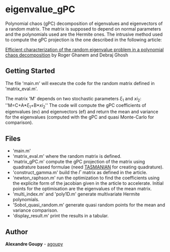 # eigenvalue_gPC

Polynomial chaos (gPC) decomposition of eigenvalues and eigenvectors of a random matrix. The matrix is supposed to depend on normal parameters and the polynomials used are the Hermite ones.
The intrusive method used to compute the gPC projection is the one described in the following article:

[Efficient characterization of the random eigenvalue problem in a polynomial chaos decomposition](http://onlinelibrary.wiley.com/doi/10.1002/nme.2025/abstract)
by Roger Ghanem and Debraj Ghosh


## Getting Started

The file 'main.m' will execute the code for the random matrix defined in 'matrix_eval.m'.

The matrix 'M' depends on two stochastic parameters $\xi_1$ and $xi_2$:
''M=C+A*$\xi_1$+B*$xi_2$''
The code will compute the gPC coefficients of eigenvalues (ev) and eigenvectors (ef) and return the mean and variance for the eigenvalues (computed with the gPC and quasi Monte-Carlo for comparison).

## Files

 * 'main.m' 
 * 'matrix_eval.m' where the random matrix is defined.
 * 'matrix_gPC.m' compute the gPC projection of the matrix using quadrature based formulae (need [TASMANIAN](https://tasmanian.ornl.gov/) for creating quadrature).
 * 'construct_gamma.m' build the $\Gamma$ matrix as defined in the article.
 * 'newton_raphson.m' run the optimization to find the coefficients using the explicite form of the jacobian given in the article to accelerate. Initial points for the optimisation are the eigenvalues of the mean matrix.
 * 'multi_index.m' and 'poly1D.m' generate multivariate Hermite polynomials.
 * 'Sobol_quasi_random.m' generate quasi random points for the mean and variance comparison.
 * 'display_result.m' print the results in a tabular.


## Author

**Alexandre Goupy** - [agoupy](https://github.com/agoupy)




